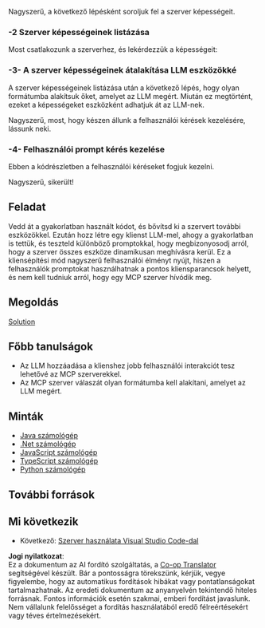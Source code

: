 <!--
CO_OP_TRANSLATOR_METADATA:
{
  "original_hash": "f74887f51a69d3f255cb83d0b517c623",
  "translation_date": "2025-07-13T18:55:17+00:00",
  "source_file": "03-GettingStarted/03-llm-client/README.md",
  "language_code": "hu"
}
-->
Nagyszerű, a következő lépésként soroljuk fel a szerver képességeit.

### -2 Szerver képességeinek listázása

Most csatlakozunk a szerverhez, és lekérdezzük a képességeit:

### -3- A szerver képességeinek átalakítása LLM eszközökké

A szerver képességeinek listázása után a következő lépés, hogy olyan formátumba alakítsuk őket, amelyet az LLM megért. Miután ez megtörtént, ezeket a képességeket eszközként adhatjuk át az LLM-nek.

Nagyszerű, most, hogy készen állunk a felhasználói kérések kezelésére, lássunk neki.

### -4- Felhasználói prompt kérés kezelése

Ebben a kódrészletben a felhasználói kéréseket fogjuk kezelni.

Nagyszerű, sikerült!

## Feladat

Vedd át a gyakorlatban használt kódot, és bővítsd ki a szervert további eszközökkel. Ezután hozz létre egy klienst LLM-mel, ahogy a gyakorlatban is tettük, és teszteld különböző promptokkal, hogy megbizonyosodj arról, hogy a szerver összes eszköze dinamikusan meghívásra kerül. Ez a kliensépítési mód nagyszerű felhasználói élményt nyújt, hiszen a felhasználók promptokat használhatnak a pontos kliensparancsok helyett, és nem kell tudniuk arról, hogy egy MCP szerver hívódik meg.

## Megoldás

[Solution](/03-GettingStarted/03-llm-client/solution/README.md)

## Főbb tanulságok

- Az LLM hozzáadása a klienshez jobb felhasználói interakciót tesz lehetővé az MCP szerverekkel.
- Az MCP szerver válaszát olyan formátumba kell alakítani, amelyet az LLM megért.

## Minták

- [Java számológép](../samples/java/calculator/README.md)
- [.Net számológép](../../../../03-GettingStarted/samples/csharp)
- [JavaScript számológép](../samples/javascript/README.md)
- [TypeScript számológép](../samples/typescript/README.md)
- [Python számológép](../../../../03-GettingStarted/samples/python)

## További források

## Mi következik

- Következő: [Szerver használata Visual Studio Code-dal](../04-vscode/README.md)

**Jogi nyilatkozat**:  
Ez a dokumentum az AI fordító szolgáltatás, a [Co-op Translator](https://github.com/Azure/co-op-translator) segítségével készült. Bár a pontosságra törekszünk, kérjük, vegye figyelembe, hogy az automatikus fordítások hibákat vagy pontatlanságokat tartalmazhatnak. Az eredeti dokumentum az anyanyelvén tekintendő hiteles forrásnak. Fontos információk esetén szakmai, emberi fordítást javaslunk. Nem vállalunk felelősséget a fordítás használatából eredő félreértésekért vagy téves értelmezésekért.